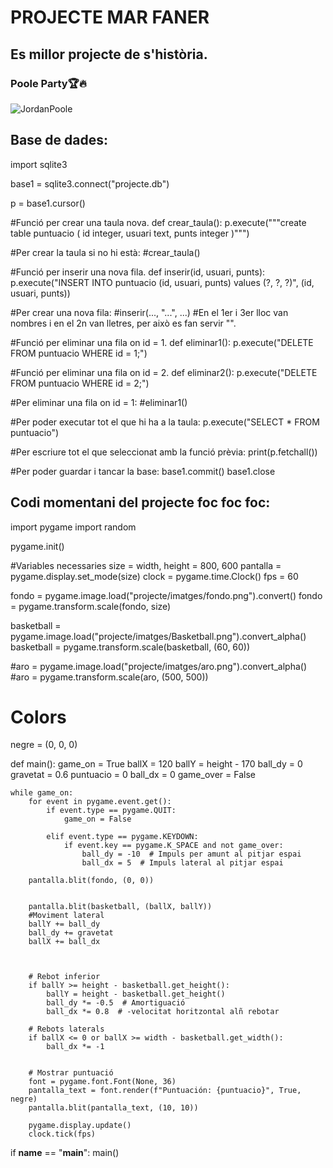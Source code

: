 # PROJECTE MAR FANER
## Es millor projecte de s'història.
### Poole Party🏆🔥
![JordanPoole](https://cdn.nba.com/headshots/nba/latest/1040x760/1629673.png)
## Base de dades:
import sqlite3

base1 = sqlite3.connect("projecte.db")

p = base1.cursor()

#Funció per crear una taula nova.
def crear_taula():
    p.execute("""create table puntuacio (
              id integer, 
              usuari text, 
              punts integer
              )""")

#Per crear la taula si no hi està:
#crear_taula()

#Funció per inserir una nova fila.
def inserir(id, usuari, punts):
    p.execute("INSERT INTO puntuacio (id, usuari, punts) values (?, ?, ?)", (id, usuari, punts))

#Per crear una nova fila:
#inserir(..., "...", ...)
#En el 1er i 3er lloc van nombres i en el 2n van lletres, per això es fan servir "".

#Funció per eliminar una fila on id = 1.
def eliminar1():
    p.execute("DELETE FROM puntuacio WHERE id = 1;")

#Funció per eliminar una fila on id = 2.
def eliminar2():
    p.execute("DELETE FROM puntuacio WHERE id = 2;")


#Per eliminar una fila on id = 1:
#eliminar1()

#Per poder executar tot el que hi ha a la taula:
p.execute("SELECT * FROM puntuacio")

#Per escriure tot el que seleccionat amb la funció prèvia:
print(p.fetchall())

#Per poder guardar i tancar la base:
base1.commit()
base1.close

## Codi momentani del projecte foc foc foc:
import pygame
import random

pygame.init()

#Variables necessaries
size = width, height = 800, 600
pantalla = pygame.display.set_mode(size)
clock = pygame.time.Clock()
fps = 60

fondo = pygame.image.load("projecte/imatges/fondo.png").convert()
fondo = pygame.transform.scale(fondo, size)

basketball = pygame.image.load("projecte/imatges/Basketball.png").convert_alpha()
basketball = pygame.transform.scale(basketball, (60, 60))

#aro = pygame.image.load("projecte/imatges/aro.png").convert_alpha()
#aro = pygame.transform.scale(aro, (500, 500))

# Colors
negre = (0, 0, 0)

def main():
    game_on = True
    ballX = 120
    ballY = height - 170
    ball_dy = 0
    gravetat = 0.6 
    puntuacio = 0
    ball_dx = 0
    game_over = False

    while game_on:
        for event in pygame.event.get():
            if event.type == pygame.QUIT:
                game_on = False

            elif event.type == pygame.KEYDOWN:
                if event.key == pygame.K_SPACE and not game_over:
                    ball_dy = -10  # Impuls per amunt al pitjar espai
                    ball_dx = 5  # Impuls lateral al pitjar espai

        pantalla.blit(fondo, (0, 0))

        
        pantalla.blit(basketball, (ballX, ballY))
        #Moviment lateral 
        ballY += ball_dy
        ball_dy += gravetat
        ballX += ball_dx

        

        # Rebot inferior
        if ballY >= height - basketball.get_height():
            ballY = height - basketball.get_height()
            ball_dy *= -0.5  # Amortiguació
            ball_dx *= 0.8  # -velocitat horitzontal alñ rebotar

        # Rebots laterals
        if ballX <= 0 or ballX >= width - basketball.get_width():
            ball_dx *= -1
        

        # Mostrar puntuació
        font = pygame.font.Font(None, 36)
        pantalla_text = font.render(f"Puntuación: {puntuacio}", True, negre)
        pantalla.blit(pantalla_text, (10, 10))

        pygame.display.update()
        clock.tick(fps)

if __name__ == "__main__":
    main()
